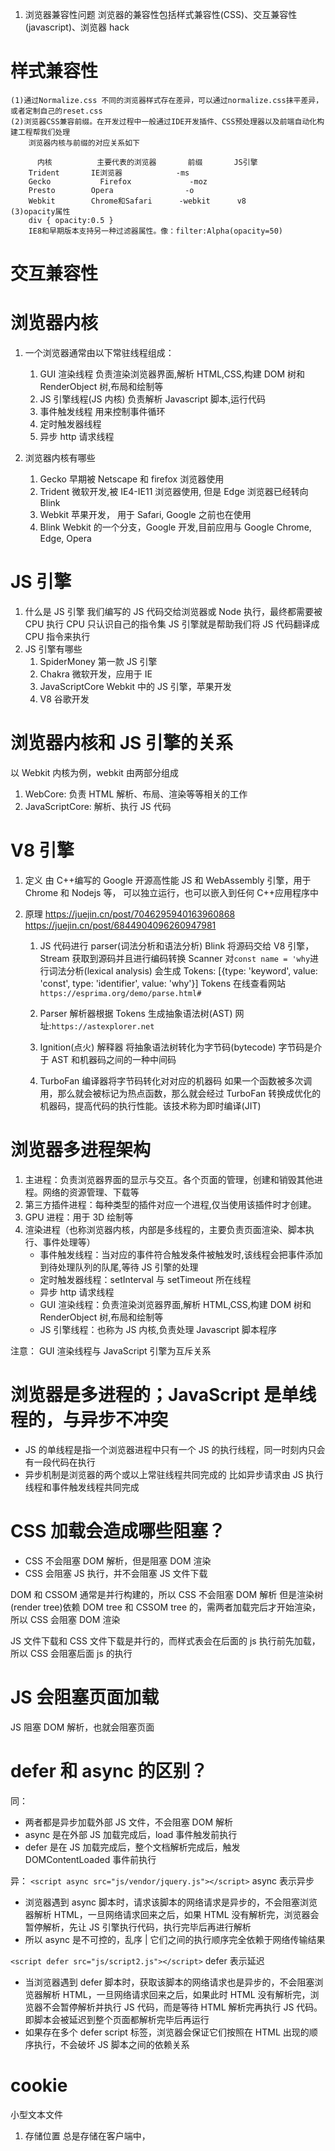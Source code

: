 1. 浏览器兼容性问题
   浏览器的兼容性包括样式兼容性(CSS)、交互兼容性(javascript)、浏览器 hack

# 样式兼容性

    (1)通过Normalize.css 不同的浏览器样式存在差异，可以通过normalize.css抹平差异，或者定制自己的reset.css
    (2)浏览器CSS兼容前缀。在开发过程中一般通过IDE开发插件、CSS预处理器以及前端自动化构建工程帮我们处理
        浏览器内核与前缀的对应关系如下

          内核	      主要代表的浏览器	     前缀       JS引擎
        Trident	      IE浏览器	           -ms
        Gecko	        Firefox	            -moz
        Presto	      Opera	               -o
        Webkit	      Chrome和Safari	     -webkit      v8
    (3)opacity属性
        div { opacity:0.5 }
        IE8和早期版本支持另一种过滤器属性。像：filter:Alpha(opacity=50)

# 交互兼容性

# 浏览器内核

1. 一个浏览器通常由以下常驻线程组成：

   1. GUI 渲染线程
      负责渲染浏览器界面,解析 HTML,CSS,构建 DOM 树和 RenderObject 树,布局和绘制等
   2. JS 引擎线程(JS 内核)
      负责解析 Javascript 脚本,运行代码
   3. 事件触发线程
      用来控制事件循环
   4. 定时触发器线程
   5. 异步 http 请求线程

2. 浏览器内核有哪些

   1. Gecko
      早期被 Netscape 和 firefox 浏览器使用
   2. Trident
      微软开发,被 IE4-IE11 浏览器使用, 但是 Edge 浏览器已经转向 Blink
   3. Webkit
      苹果开发， 用于 Safari, Google 之前也在使用
   4. Blink
      Webkit 的一个分支，Google 开发,目前应用与 Google Chrome, Edge, Opera

# JS 引擎

1. 什么是 JS 引擎
   我们编写的 JS 代码交给浏览器或 Node 执行，最终都需要被 CPU 执行
   CPU 只认识自己的指令集
   JS 引擎就是帮助我们将 JS 代码翻译成 CPU 指令来执行
2. JS 引擎有哪些
   1. SpiderMoney 第一款 JS 引擎
   2. Chakra 微软开发，应用于 IE
   3. JavaScriptCore Webkit 中的 JS 引擎，苹果开发
   4. V8 谷歌开发

# 浏览器内核和 JS 引擎的关系

以 Webkit 内核为例，webkit 由两部分组成

1. WebCore: 负责 HTML 解析、布局、渲染等等相关的工作
2. JavaScriptCore: 解析、执行 JS 代码

# V8 引擎

1. 定义
   由 C++编写的 Google 开源高性能 JS 和 WebAssembly 引擎，用于 Chrome 和 Nodejs 等， 可以独立运行，也可以嵌入到任何 C++应用程序中

2. 原理
   https://juejin.cn/post/7046295940163960868
   https://juejin.cn/post/6844904096260947981

   1. JS 代码进行 parser(词法分析和语法分析)
      Blink 将源码交给 V8 引擎，Stream 获取到源码并且进行编码转换
      Scanner 对`const name = 'why`进行词法分析(lexical analysis)
      会生成 Tokens: [{type: 'keyword', value: 'const', type: 'identifier', value: 'why'}]
      Tokens 在线查看网站 `https://esprima.org/demo/parse.html#`

   2. Parser 解析器根据 Tokens 生成抽象语法树(AST)
      网址:`https://astexplorer.net`

   3. Ignition(点火) 解释器 将抽象语法树转化为字节码(bytecode)
      字节码是介于 AST 和机器码之间的一种中间码

   4. TurboFan 编译器将字节码转化对对应的机器码
      如果一个函数被多次调用，那么就会被标记为热点函数，那么就会经过 TurboFan 转换成优化的机器码，提高代码的执行性能。该技术称为即时编译(JIT)

# 浏览器多进程架构

1. 主进程：负责浏览器界面的显示与交互。各个页面的管理，创建和销毁其他进程。网络的资源管理、下载等
2. 第三方插件进程：每种类型的插件对应一个进程,仅当使用该插件时才创建。
3. GPU 进程：用于 3D 绘制等
4. 渲染进程（也称浏览器内核，内部是多线程的，主要负责页面渲染、脚本执行、事件处理等）
   - 事件触发线程：当对应的事件符合触发条件被触发时,该线程会把事件添加到待处理队列的队尾,等待 JS 引擎的处理
   - 定时触发器线程：setInterval 与 setTimeout 所在线程
   - 异步 http 请求线程
   - GUI 渲染线程：负责渲染浏览器界面,解析 HTML,CSS,构建 DOM 树和 RenderObject 树,布局和绘制等
   - JS 引擎线程：也称为 JS 内核,负责处理 Javascript 脚本程序

注意： GUI 渲染线程与 JavaScript 引擎为互斥关系

# 浏览器是多进程的；JavaScript 是单线程的，与异步不冲突

- JS 的单线程是指一个浏览器进程中只有一个 JS 的执行线程，同一时刻内只会有一段代码在执行
- 异步机制是浏览器的两个或以上常驻线程共同完成的
  比如异步请求由 JS 执行线程和事件触发线程共同完成

# CSS 加载会造成哪些阻塞？

- CSS 不会阻塞 DOM 解析，但是阻塞 DOM 渲染
- CSS 会阻塞 JS 执行，并不会阻塞 JS 文件下载

DOM 和 CSSOM 通常是并行构建的，所以 CSS 不会阻塞 DOM 解析
但是渲染树(render tree)依赖 DOM tree 和 CSSOM tree 的，需两者加载完后才开始渲染，所以 CSS 会阻塞 DOM 渲染

JS 文件下载和 CSS 文件下载是并行的，而样式表会在后面的 js 执行前先加载，所以 CSS 会阻塞后面 js 的执行

# JS 会阻塞页面加载

JS 阻塞 DOM 解析，也就会阻塞页面

# defer 和 async 的区别？

同：

- 两者都是异步加载外部 JS 文件，不会阻塞 DOM 解析
- async 是在外部 JS 加载完成后，load 事件触发前执行
- defer 是在 JS 加载完成后，整个文档解析完成后，触发 DOMContentLoaded 事件前执行

异：
`<script async src="js/vendor/jquery.js"></script>`
async 表示异步

- 浏览器遇到 async 脚本时，请求该脚本的网络请求是异步的，不会阻塞浏览器解析 HTML，一旦网络请求回来之后，如果 HTML 没有解析完，浏览器会暂停解析，先让 JS 引擎执行代码，执行完毕后再进行解析
- 所以 async 是不可控的，乱序 | 它们之间的执行顺序完全依赖于网络传输结果

`<script defer src="js/script2.js"></script>`
defer 表示延迟

- 当浏览器遇到 defer 脚本时，获取该脚本的网络请求也是异步的，不会阻塞浏览器解析 HTML，一旦网络请求回来之后，如果此时 HTML 没有解析完，浏览器不会暂停解析并执行 JS 代码，而是等待 HTML 解析完再执行 JS 代码。即脚本会被延迟到整个页面都解析完毕后再运行
- 如果存在多个 defer script 标签，浏览器会保证它们按照在 HTML 出现的顺序执行，不会破坏 JS 脚本之间的依赖关系

# cookie

小型文本文件

1. 存储位置
   总是存储在客户端中，
